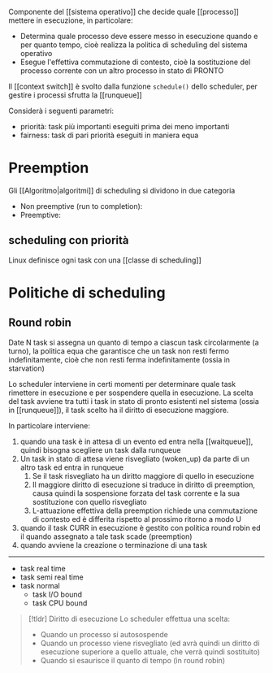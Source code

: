 Componente del [[sistema operativo]] che decide quale [[processo]] mettere in esecuzione, in particolare:
- Determina quale processo deve essere messo in esecuzione quando e per quanto tempo, cioè realizza la politica di scheduling del sistema operativo
- Esegue l'effettiva commutazione di contesto, cioè la sostituzione del processo corrente con un altro processo in stato di PRONTO

Il [[context switch]] è svolto dalla funzione `schedule()` dello scheduler, per gestire i processi sfrutta la [[runqueue]]

Considerà i seguenti parametri:
* priorità: task più importanti eseguiti prima dei meno importanti
* fairness: task di pari priorità eseguiti in maniera equa 


# Preemption
Gli [[Algoritmo|algoritmi]] di scheduling si dividono in due categoria
- Non preemptive (run to completion):
- Preemptive:


## scheduling con priorità
Linux definisce ogni task con una [[classe di scheduling]]



# Politiche di scheduling

## Round robin
Date N task si assegna un quanto di tempo a ciascun task circolarmente (a turno), la politica equa che garantisce che un task non resti fermo indefinitamente, cioè che non resti ferma indefinitamente (ossia in starvation)

Lo scheduler interviene in certi momenti per determinare quale task rimettere in esecuzione e per sospendere quella in esecuzione.
La scelta del task avviene tra tutti i task in stato di pronto esistenti nel sistema (ossia in [[runqueue]]), il task scelto ha il diritto di esecuzione maggiore.

In particolare interviene:
1. quando una task è in attesa di un evento ed entra nella [[waitqueue]], quindi bisogna scegliere un task dalla runqueue
2. Un task in stato di attesa viene risvegliato (woken_up) da parte di un altro task ed entra in runqueue
	1. Se il task risvegliato ha un diritto maggiore di quello in esecuzione
	2. Il maggiore diritto di esecuzione si traduce in diritto di preemption, causa quindi la sospensione forzata del task corrente e la sua sostituzione con quello risvegliato
	3. L-attuazione effettiva della preemption richiede una commutazione di contesto ed è differita rispetto al prossimo ritorno a modo U
3. quando il task CURR in esecuzione è gestito con politica round robin ed il quando assegnato a tale task scade (preemption)
4. quando avviene la creazione o terminazione di una task
-----
- task real time
- task semi real time
- task normal
	- task I/O bound
	- task CPU bound



>[!tldr] Diritto di esecuzione
> Lo scheduler effettua una scelta:
>- Quando un processo si autosospende
>- Quando un processo viene risvegliato (ed avrà quindi un diritto di esecuzione superiore a quello attuale, che verrà quindi sostituito)
>- Quando si esaurisce il quanto di tempo (in round robin)